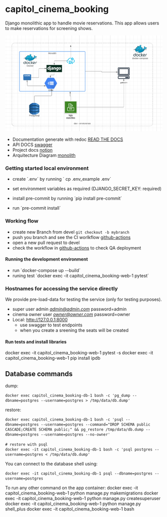 # capitol_cinema_booking
Django monolithic app to handle movie reservations.
This app allows users to make reservations for screening shows.

![Arh](https://github.com/Cubillosxy/capitol_cinema_booking/blob/main/docs/app_arch.png)


 - Documentation generate with redoc [READ THE DOCS](/redoc/)
 - API DOCS [swagger](/api-doc/)
 - Project docs [notion](https://zenith-tuck-513.notion.site/Naya-Homes-Challenge-b428bedf28934d51bd9cfb8c38153253)
 - Arquitecture Diagram [monolith](https://github.com/Cubillosxy/capitol_cinema_booking/blob/main/docs/app_arch.png)


### Getting started local environment

* create ´.env´ by running ´ cp .env_example .env´
* set environment variables as required (DJANGO_SECRET_KEY: required)

* install pre-commit by running ´pip install pre-commit´
* run ´pre-commit install´

### Working flow 

* create new Branch from devel `git checkout -b mybranch` 
* push you branch and see the CI worlkflow [github-actions](https://github.com/Cubillosxy/capitol_cinema_booking/actions)
* open a new pull request to devel 
* check the workflow in [github-actions](https://github.com/Cubillosxy/capitol_cinema_booking/actions) to check QA deployment 


#### Running the development environment

* run ´docker-compose up --build´
* runing test ´docker exec -it capitol_cinema_booking-web-1 pytest´
     

### Hostnames for accessing the service directly
We provide pre-load-data for testing the service (only for testing purposes).

 * super user admin *admin@admin.com* password=admin
 * cinema owner user *owner@owner.com* password=owner
 * Local: http://127.0.0.1:8000
    - use swagger to test endpoints 
    - when you create a sreening the seats will be created
 


#### Run tests and install libraries
docker exec -it capitol_cinema_booking-web-1 pytest -s
docker exec -it capitol_cinema_booking-web-1 pip install ipdb 

## Database commands

dump:

    docker exec capitol_cinema_booking-db-1 bash -c 'pg_dump --dbname=postgres --username=postgres > /tmp/data/db.dump'

restore:

    docker exec capitol_cinema_booking-db-1 bash -c 'psql --dbname=postgres --username=postgres --command="DROP SCHEMA public CASCADE;CREATE SCHEMA public;" && pg_restore /tmp/data/db.dump --dbname=postgres --username=postgres --no-owner'
    
    # restore with psql
    docker exec -it capitol_cinema_booking-db-1 bash -c 'psql postgres --username=postgres < /tmp/data/db.dump'

You can connect to the database shell using:

    docker exec -it capitol_cinema_booking-db-1 psql --dbname=postgres --username=postgres


To run any other command on the app container:
    docker exec -it capitol_cinema_booking-web-1 python manage.py makemigrations
    docker exec -it capitol_cinema_booking-web-1 python manage.py createsuperuser
    docker exec -it capitol_cinema_booking-web-1 python manage.py shell_plus
    docker exec -it capitol_cinema_booking-web-1 bash
